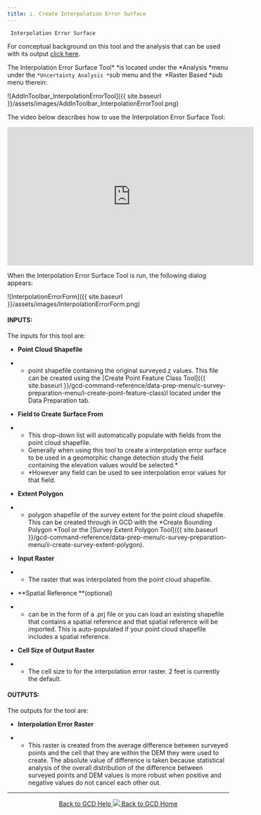 ```yaml
---
title: i. Create Interpolation Error Surface
---
```


```
 Interpolation Error Surface 
```

For conceptual background on this tool and the analysis that can be used with its output [click here](http://mbes.joewheaton.org/background/conceptual-reference-pages/interpolation-analysis).

The Interpolation Error Surface Tool* *is located under the *Analysis *menu under the `*Uncertainty Analysis *`sub menu and the` `*Raster Based *sub menu therein:

![AddInToolbar_InterpolationErrorTool]({{ site.baseurl }}/assets/images/AddInToolbar_InterpolationErrorTool.png)

The video below describes how to use the Interpolation Error Surface Tool:

<iframe width="560" height="315" src="https://www.youtube.com/embed/DcKp1Ia2CKQ" frameborder="0" gesture="media" allow="encrypted-media" allowfullscreen></iframe>

When the Interpolation Error Surface Tool is run, the following dialog appears:

![InterpolationErrorForm]({{ site.baseurl }}/assets/images/InterpolationErrorForm.png)

#### INPUTS:

The inputs for this tool are:

- **Point Cloud Shapefile**

- - point shapefile containing the original surveyed z values. This file can be created using the [Create Point Feature Class Tool]({{ site.baseurl }}/gcd-command-reference/data-prep-menu/c-survey-preparation-menu/i-create-point-feature-class)l located under the Data Preparation tab.

- **Field to Create Surface From**

- - This drop-down list will automatically populate with fields from the point cloud shapefile.
  - Generally when using this tool to create a interpolation error surface to be used in a geomorphic change detection study the field containing the elevation values would be selected.*
  - *However any field can be used to see interpolation error values for that field.

- **Extent Polygon**

- - polygon shapefile of the survey extent for the point cloud shapefile. This can be created through in GCD with the *Create Bounding Polygon *Tool or the [Survey Extent Polygon Tool]({{ site.baseurl }}/gcd-command-reference/data-prep-menu/c-survey-preparation-menu/ii-create-survey-extent-polygon).

- **Input Raster**

- - The raster that was interpolated from the point cloud shapefile.

- **Spatial Reference **(optional)

- - can be in the form of a .prj file or you can load an existing shapefile that contains a spatial reference and that spatial reference will be imported. This is auto-populated if your point cloud shapefile includes a spatial reference.

- **Cell Size of Output Raster**

- - The cell size to for the interpolation error raster. 2 feet is currently the default.

#### OUTPUTS:

The outputs for the tool are:

- **Interpolation Error Raster**

- - This raster is created from the average difference between surveyed points and the cell that they are within the DEM they were used to create. The absolute value of difference is taken because statistical analysis of the overall distribution of the difference between surveyed points and DEM values is more robust when positive and negative values do not cancel each other out.

------
<div align="center">
	<a class="hollow button" href="{{ site.baseurl }}/Help"><i class="fa fa-chevron-circle-left"></i>  Back to GCD Help </a>  
	<a class="hollow button" href="{{ site.baseurl }}/"><img src="{{ site.baseurl}}/assets/images/icons/GCDAddIn.png">  Back to GCD Home </a>  
</div>
